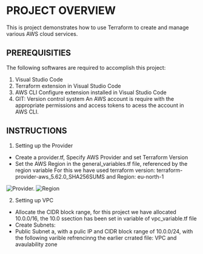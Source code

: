 # PROJECT OVERVIEW
This is project demonstrates how to use Terraform to create and manage various AWS cloud services.

## PREREQUISITIES
The following softwares are required to accomplish this project:
1. Visual Studio Code
2. Terraform extension in Visual Studio Code
3. AWS CLI Configure extension installed in Visual Studio Code
4. GIT: Version control system 
An AWS account is require with the appropriate permissions and access tokens to acess the account in AWS CLI.

## INSTRUCTIONS

1. Setting up the Provider
- Create a provider.tf, Specify AWS Provider and set Terraform Version
- Set the AWS Region in the general_variables.tf file,  referenced by the region variable
For this we have used terraform version: terraform-provider-aws_5.62.0_SHA256SUMS and Region: eu-north-1

![Provider.](/Provider.png)
![Region](/Region%20variable.png)

2. Setting up VPC
- Allocate the CIDR block range, for this project we have allocated 10.0.0/16, the 10.0 ssection has been set in variable of vpc_variable.tf file
- Create Subnets:
 - Public Subnet a, with a pulic IP and CIDR block range of 10.0.0/24, with the following varible refrencinng the earlier crrated file: VPC and avaulability zone
